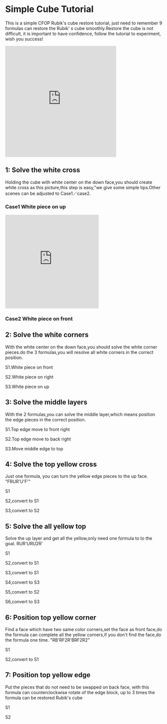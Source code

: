 # Simple Cube Tutorial
This is a simple CFOP Rubik's cube restore tutorial, just need to remember 9 formulas can restore the Rubik' s cube smoothly.Restore the cube is not difficult, it is important to have confidence, follow the tutorial to experiment, wish you success!


<iframe src="https://fy-create.github.io/Cube/tools/browser/cube.html?para={screenRatio:1.5,eye:true,corner:12345678,center:123456,edge:1234567890AB,eye:false,colorConf:{u:WHITE,d:YELLOW,f:GREEN,b:BLUE,l:ORANGE,r:RED},preFormula:U%27L2UB2U%27L2DL%27D%27R%27UFB%27R%27F2D2RDR%27,formula:y%27z(U%27RFR%27D)(U%27L%27U2L2U%27L%27)(UR%27URR%27URUR%27U%27R)(FRU%27R%27U%27RUR%27F%27)(RU%27RURURU%27R%27U%27R2U)y%27z(U%27RFR%27D)(U%27L%27U2L2U%27L%27)(UR%27URR%27URUR%27U%27R)(FRU%27R%27U%27RUR%27F%27)(RU%27RURURU%27R%27U%27R2U)}" width="356px" height="356px" frameborder="0" scrolling="no"> </iframe>



## 1: Solve the white cross
Holding the cube with white center on the down face,you should create white cross as this picture,this step is easy,"we give some simple tips.Other scenes can be adjusted to Case1／case2.

### Case1 White piece on up
<iframe src="https://fy-create.github.io/Cube/tools/browser/cube.html?para={screenRatio:1.5,eye:true,edge:5678,center:23456,monitorEdge:5,edgeDirAndPath:5,formula:FF}" width="300px" height="300px" frameborder="0" scrolling="no"></iframe>


### Case2 White piece on front

## 2: Solve the white corners
With the white center on the down face,you should solve the white corner pieces.do the 3 formulas,you will resolve all white corners in the correct position.

S1.White piece on front

S2.White piece on right

S3.White piece on up

## 3: Solve the middle layers
With the 2 formulas,you can solve the middle layer,which means position the edge pieces in the correct position.

S1.Top edge move to front right

S2.Top edge move to back right

S3.Move middle edge to top

## 4: Solve the top yellow cross
Just one formula, you can turn the yellow edge pieces to the up face.   "FRUR'U'F'"

S1

S2,convert to S1

S3,convert to S2

## 5: Solve the all yellow top
Solve the up layer and get all the yellow,only need one formula to to the goal.  RUR'URU2R'

S1

S2,convert to S1

S3,convert to S1

S4,convert to S3

S5,convert to S2

S6,convert to S3


## 6: Position top yellow corner
Find a face which have two same color corners,set the face as front face,do the formula can complete all the yellow corners,if you don't find the face,do the formula one time.      "RB'RF2R'BRF2R2"

S1

S2,convert to S1

## 7: Position top yellow edge
Put the pieces that do not need to be swapped on back face, with this formula can counterclockwise rotate of the edge block, up to 3 times the formula can be restored Rubik's cube

S1

S2
